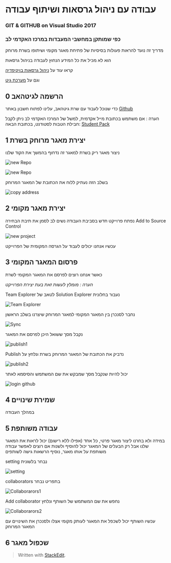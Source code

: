 ﻿# עבודה עם ניהול גרסאות ושיתוף עבודה
### GIT & GITHUB on Visual Studio 2017
### כפי שמותקן במחשבי המעבדות במרכז האקדמי לב
 
 מדריך זה נועד להראות פעולות בסיסיות של פתיחת מאגר מקומי ושיתופו בשרת מרוחק
 
 
 הוא לא מכיל את כל המידע הנחוץ לעבודה בניהול גרסאות
 
 
 קראו עוד על 
 [ניהול גרסאות בויקיפדיה](https://he.wikipedia.org/wiki/%D7%A0%D7%99%D7%94%D7%95%D7%9C_%D7%92%D7%A8%D7%A1%D7%90%D7%95%D7%AA#%D7%90%D7%95%D7%A6%D7%A8_%D7%9E%D7%99%D7%9C%D7%99%D7%9D_%D7%A9%D7%9B%D7%99%D7%97)
 
 
וגם על [מערכת גיט](https://he.wikipedia.org/wiki/%D7%92%D7%99%D7%98) 
 
 
 
## 0 הרשמה לגיטהאב
   
   כדי שנוכל לעבוד עם שרת גיטהאב, עלינו לפתוח חשבון באתר
  [Github](https://www.github.com)

הערה : אם משתמש בכתובת מייל אקדמית, למשל של המרכז האקדמי לב
ניתן לקבל חבילת הטבות לסטודנט, בכתובת הבאה:
[Student Pack](https://education.github.com/pack)
 
## 1 יצירת מאגר מרוחק בשרת

ניצור מאגר ריק בשרת
למאגר זה נדחוף בהמשך את הקוד שלנו

![new Repo](https://github.com/yair-go/gitExampleVS/blob/master/pic/1%20%20Create%20Remote%20Repo/new%20Repo.png)

![new Repo](https://github.com/yair-go/gitExampleVS/blob/master/pic/1%20%20Create%20Remote%20Repo/create%20repo.PNG)


בשלב הזה נעתיק ללוח את הכתובת של המאגר המרוחק

![copy address](https://github.com/yair-go/gitExampleVS/blob/master/pic/1%20%20Create%20Remote%20Repo/copy%20adress.png)

## 2 יצירת מאגר מקומי

נפתח פרוייקט חדש בסביבת העבודה
נשים לב לסמן את תיבת הבחירה 
Add to Source Control

![new project](https://github.com/yair-go/gitExampleVS/blob/master/pic/2%20Create%20Local%20Repo/1.png)

עכשיו אנחנו יכולים לעבוד על הגרסה המקומית של הפרוייקט 

## 3 פרסום המאגר המקומי

כאשר אנחנו רוצים לפרסם את המאגר המקומי לשרת

*הערה : מומלץ לעשות זאת בעת יצירת הפרוייקט*

Team Explorer לטאב של  Solution  Explorer נעבור בחלונית 

![Team Explorer](https://github.com/yair-go/gitExampleVS/blob/master/pic/3%20Sync%20and%20Publish/2.png)

נחבר לסנכרן בין המאגר המקומי למאגר המרוחק שיצרנו בשלב הראשון

![Sync](https://github.com/yair-go/gitExampleVS/blob/master/pic/3%20Sync%20and%20Publish/3.png)

נקבל מסך ששואל היכן לפרסם את המאגר

![publish1](https://github.com/yair-go/gitExampleVS/blob/master/pic/3%20Sync%20and%20Publish/publish1.PNG)

Publish נדביק את הכתובת של המאגר המרוחק בשרת ונלחץ על 

![publish2](https://github.com/yair-go/gitExampleVS/blob/master/pic/3%20Sync%20and%20Publish/publish2.PNG)


יכול להיות שנקבל מסך שמבקש את שם המשתמש והסיסמא לאתר

![login github](https://github.com/yair-go/gitExampleVS/blob/master/pic/3%20Sync%20and%20Publish/login%20github.PNG)


## 4 שמירת שינויים

במהלך העבודה

## 5 עבודה משותפת

במידה ולא בחרנו ליצור מאגר פרטי, כל אחד (אפילו ללא רישום) יכול לראות את המאגר שלנו
אבל רק הבעלים של המאגר יכול להוסיף ולשנות
אם רוצים לאפשר עבודה משותפת על אותו מאגר, נוסיף הרשאות גישה לשותפים

setting נבחר בלשונית  

![setting](https://github.com/yair-go/gitExampleVS/blob/master/pic/5%20Collaboration/setting.PNG)

collaborators בתפריט נבחר

![Collaborarors1](https://github.com/yair-go/gitExampleVS/blob/master/pic/5%20Collaboration/Collaborarors1.PNG)

Add collaborator נחפש את שם המשתמש של השותף ונלחץ

![Collaborarors2](https://github.com/yair-go/gitExampleVS/blob/master/pic/5%20Collaboration/Collaborarors2.PNG)


עכשיו השותף יכול לשכפל את המאגר לעותק מקומי אצלו ולסנכרן את השינויים עם המאגר המרוחק

## 6 שכפול מאגר


> Written with [StackEdit](https://stackedit.io/).
